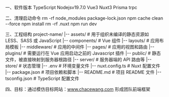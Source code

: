 一、软件版本
TypeScript Nodejsv19.7.0 Vue3 Nuxt3 Prisma trpc

二、清理启动命令
rm -rf node_modules package-lock.json
npm cache clean --force
npm install
rm -rf .nuxt
npm run dev

三、工程结构
project-name/
|-- assets/                 # 用于组织未编译的静态资源如 LESS、SASS 或 JavaScript
|-- components/             # Vue 组件
|-- layouts/                # 应用布局模板
|-- middleware/             # 应用的中间件
|-- pages/                  # 应用的视图和路由
|-- plugins/                # 需要运行在 Vue 应用启动之前的 Javascript 插件
|-- public/                 # 静态文件，被直接映射到服务器根路径
|-- server/                 # 服务器端的 API 路由等
|-- store/                  # 状态管理
|-- .env                    # 环境变量文件
|-- nuxt.config.ts          # Nuxt 配置文件
|-- package.json            # 项目依赖和脚本
|-- README.md               # 项目 README 文件
|-- tsconfig.json           # TypeScript 配置文件

四、目标：通过模仿目标网站：www.chacewang.com 形成团队前端框架